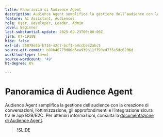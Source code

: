 ```yaml
---
title: Panoramica di Audience Agent
description: Audience Agent semplifica la gestione dell’audience con la creazione di conversazioni, l’ottimizzazione, gli approfondimenti e l’integrazione sicura tra le app B2B/B2C.
feature: AI Assistant, Audiences
role: User, Developer, Leader, Admin
level: Beginner
last-substantial-update: 2025-09-23T00:00:00Z
jira: KT-19108
hide: false
exl-id: 35878e5b-b716-42c7-bcf3-a4ccbe32abc5
source-git-commit: b88b40779d00d6ea939a11f799ed735e5dc6296d
workflow-type: tm+mt
source-wordcount: '49'
ht-degree: 0%

---
```


# Panoramica di Audience Agent

Audience Agent semplifica la gestione dell’audience con la creazione di conversazioni, l’ottimizzazione, gli approfondimenti e l’integrazione sicura tra le app B2B/B2C. Per ulteriori informazioni, consulta la [documentazione di Audience Agent](https://experienceleague.adobe.com/en/docs/experience-cloud-ai/experience-cloud-ai/agents/audience).

>[!SLIDE](audience-agent-overview)
